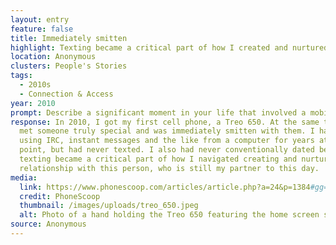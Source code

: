 ```yaml
---
layout: entry
feature: false
title: Immediately smitten
highlight: Texting became a critical part of how I created and nurtured a relationship.
location: Anonymous
clusters: People's Stories
tags:
  - 2010s
  - Connection & Access
year: 2010
prompt: Describe a significant moment in your life that involved a mobile phone.
response: In 2010, I got my first cell phone, a Treo 650. At the same time, I
  met someone truly special and was immediately smitten with them. I had been
  using IRC, instant messages and the like from a computer for years at that
  point, but had never texted. I also had never conventionally dated before, and
  texting became a critical part of how I navigated creating and nurturing a
  relationship with this person, who is still my partner to this day.
media:
  link: https://www.phonescoop.com/articles/article.php?a=24&p=1384#gg=1673&gp=16760
  credit: PhoneScoop
  thumbnail: /images/uploads/treo_650.jpeg
  alt: Photo of a hand holding the Treo 650 featuring the home screen settings.
source: Anonymous
---
```

